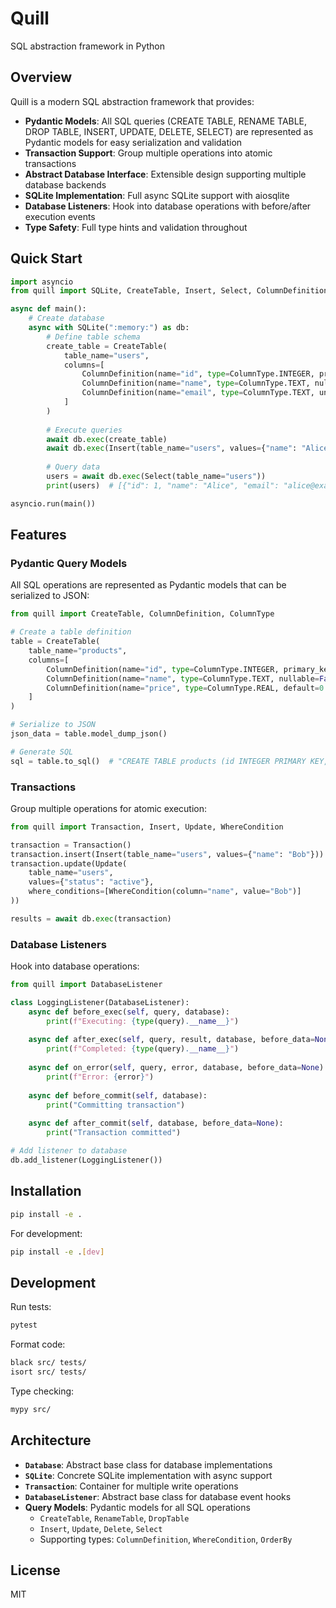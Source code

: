 # Quill

SQL abstraction framework in Python

## Overview

Quill is a modern SQL abstraction framework that provides:

- **Pydantic Models**: All SQL queries (CREATE TABLE, RENAME TABLE, DROP TABLE, INSERT, UPDATE, DELETE, SELECT) are represented as Pydantic models for easy serialization and validation
- **Transaction Support**: Group multiple operations into atomic transactions
- **Abstract Database Interface**: Extensible design supporting multiple database backends
- **SQLite Implementation**: Full async SQLite support with aiosqlite
- **Database Listeners**: Hook into database operations with before/after execution events
- **Type Safety**: Full type hints and validation throughout

## Quick Start

```python
import asyncio
from quill import SQLite, CreateTable, Insert, Select, ColumnDefinition, ColumnType

async def main():
    # Create database
    async with SQLite(":memory:") as db:
        # Define table schema
        create_table = CreateTable(
            table_name="users",
            columns=[
                ColumnDefinition(name="id", type=ColumnType.INTEGER, primary_key=True),
                ColumnDefinition(name="name", type=ColumnType.TEXT, nullable=False),
                ColumnDefinition(name="email", type=ColumnType.TEXT, unique=True),
            ]
        )
        
        # Execute queries
        await db.exec(create_table)
        await db.exec(Insert(table_name="users", values={"name": "Alice", "email": "alice@example.com"}))
        
        # Query data
        users = await db.exec(Select(table_name="users"))
        print(users)  # [{"id": 1, "name": "Alice", "email": "alice@example.com"}]

asyncio.run(main())
```

## Features

### Pydantic Query Models

All SQL operations are represented as Pydantic models that can be serialized to JSON:

```python
from quill import CreateTable, ColumnDefinition, ColumnType

# Create a table definition
table = CreateTable(
    table_name="products",
    columns=[
        ColumnDefinition(name="id", type=ColumnType.INTEGER, primary_key=True),
        ColumnDefinition(name="name", type=ColumnType.TEXT, nullable=False),
        ColumnDefinition(name="price", type=ColumnType.REAL, default=0.0),
    ]
)

# Serialize to JSON
json_data = table.model_dump_json()

# Generate SQL
sql = table.to_sql()  # "CREATE TABLE products (id INTEGER PRIMARY KEY, ...)"
```

### Transactions

Group multiple operations for atomic execution:

```python
from quill import Transaction, Insert, Update, WhereCondition

transaction = Transaction()
transaction.insert(Insert(table_name="users", values={"name": "Bob"}))
transaction.update(Update(
    table_name="users", 
    values={"status": "active"},
    where_conditions=[WhereCondition(column="name", value="Bob")]
))

results = await db.exec(transaction)
```

### Database Listeners

Hook into database operations:

```python
from quill import DatabaseListener

class LoggingListener(DatabaseListener):
    async def before_exec(self, query, database):
        print(f"Executing: {type(query).__name__}")
    
    async def after_exec(self, query, result, database, before_data=None):
        print(f"Completed: {type(query).__name__}")
    
    async def on_error(self, query, error, database, before_data=None):
        print(f"Error: {error}")
    
    async def before_commit(self, database):
        print("Committing transaction")
    
    async def after_commit(self, database, before_data=None):
        print("Transaction committed")

# Add listener to database
db.add_listener(LoggingListener())
```

## Installation

```bash
pip install -e .
```

For development:

```bash
pip install -e .[dev]
```

## Development

Run tests:

```bash
pytest
```

Format code:

```bash
black src/ tests/
isort src/ tests/
```

Type checking:

```bash
mypy src/
```

## Architecture

- **`Database`**: Abstract base class for database implementations
- **`SQLite`**: Concrete SQLite implementation with async support
- **`Transaction`**: Container for multiple write operations
- **`DatabaseListener`**: Abstract base class for database event hooks
- **Query Models**: Pydantic models for all SQL operations
  - `CreateTable`, `RenameTable`, `DropTable`
  - `Insert`, `Update`, `Delete`, `Select`
  - Supporting types: `ColumnDefinition`, `WhereCondition`, `OrderBy`

## License

MIT

